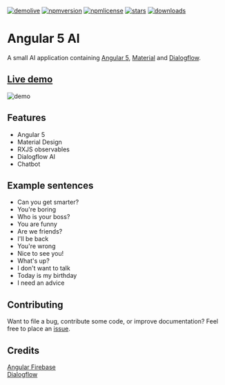 [![demolive](https://img.shields.io/badge/demo-live-green.svg)](http://ai.jerouw.nl/)
[![npmversion](https://img.shields.io/npm/v/ngx-ai.svg)]()
[![npmlicense](https://img.shields.io/npm/l/ngx-ai.svg)](https://github.com/jeroenouw/AngularAI/blob/master/LICENSE/)
[![stars](https://img.shields.io/github/stars/jeroenouw/AngularAI.svg)](https://github.com/jeroenouw/AngularAI/stargazers)
[![downloads](https://img.shields.io/npm/dy/ngx-ai.svg)]()

# Angular 5 AI
A small AI application containing [Angular 5](https://angular.io), [Material](https://material.io/) and [Dialogflow](https://dialogflow.com/).

## [Live demo](http://ai.jerouw.nl) 
![demo](https://jerouw.nl/wp-content/uploads/2017/10/angular5ai.png "demo")

## Features
* Angular 5
* Material Design
* RXJS observables
* Dialogflow AI
* Chatbot

## Example sentences
* Can you get smarter?
* You're boring
* Who is your boss?
* You are funny
* Are we friends?
* I'll be back
* You're wrong
* Nice to see you!
* What's up?
* I don't want to talk
* Today is my birthday
* I need an advice

## Contributing
Want to file a bug, contribute some code, or improve documentation? Feel free to place an [issue](https://github.com/jeroenouw/AngularAI/issues).  

## Credits
[Angular Firebase](https://angularfirebase.com/)  
[Dialogflow](https://dialogflow.com/)
